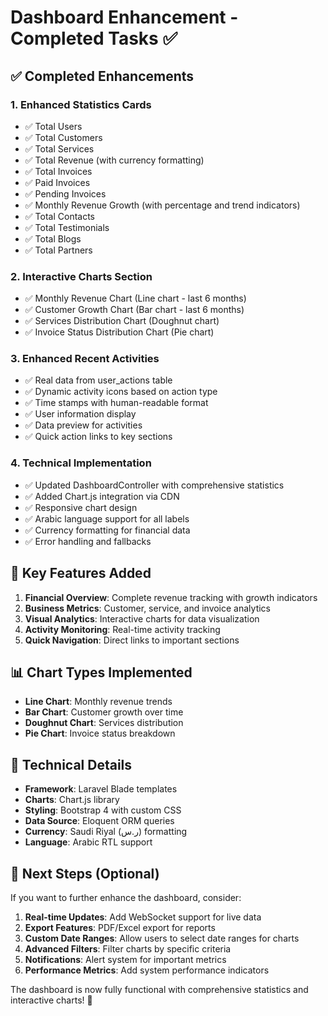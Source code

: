 # Dashboard Enhancement - Completed Tasks ✅

## ✅ Completed Enhancements

### 1. Enhanced Statistics Cards
- ✅ Total Users
- ✅ Total Customers
- ✅ Total Services
- ✅ Total Revenue (with currency formatting)
- ✅ Total Invoices
- ✅ Paid Invoices
- ✅ Pending Invoices
- ✅ Monthly Revenue Growth (with percentage and trend indicators)
- ✅ Total Contacts
- ✅ Total Testimonials
- ✅ Total Blogs
- ✅ Total Partners

### 2. Interactive Charts Section
- ✅ Monthly Revenue Chart (Line chart - last 6 months)
- ✅ Customer Growth Chart (Bar chart - last 6 months)
- ✅ Services Distribution Chart (Doughnut chart)
- ✅ Invoice Status Distribution Chart (Pie chart)

### 3. Enhanced Recent Activities
- ✅ Real data from user_actions table
- ✅ Dynamic activity icons based on action type
- ✅ Time stamps with human-readable format
- ✅ User information display
- ✅ Data preview for activities
- ✅ Quick action links to key sections

### 4. Technical Implementation
- ✅ Updated DashboardController with comprehensive statistics
- ✅ Added Chart.js integration via CDN
- ✅ Responsive chart design
- ✅ Arabic language support for all labels
- ✅ Currency formatting for financial data
- ✅ Error handling and fallbacks

## 🎯 Key Features Added

1. **Financial Overview**: Complete revenue tracking with growth indicators
2. **Business Metrics**: Customer, service, and invoice analytics
3. **Visual Analytics**: Interactive charts for data visualization
4. **Activity Monitoring**: Real-time activity tracking
5. **Quick Navigation**: Direct links to important sections

## 📊 Chart Types Implemented

- **Line Chart**: Monthly revenue trends
- **Bar Chart**: Customer growth over time
- **Doughnut Chart**: Services distribution
- **Pie Chart**: Invoice status breakdown

## 🔧 Technical Details

- **Framework**: Laravel Blade templates
- **Charts**: Chart.js library
- **Styling**: Bootstrap 4 with custom CSS
- **Data Source**: Eloquent ORM queries
- **Currency**: Saudi Riyal (ر.س) formatting
- **Language**: Arabic RTL support

## 🚀 Next Steps (Optional)

If you want to further enhance the dashboard, consider:

1. **Real-time Updates**: Add WebSocket support for live data
2. **Export Features**: PDF/Excel export for reports
3. **Custom Date Ranges**: Allow users to select date ranges for charts
4. **Advanced Filters**: Filter charts by specific criteria
5. **Notifications**: Alert system for important metrics
6. **Performance Metrics**: Add system performance indicators

The dashboard is now fully functional with comprehensive statistics and interactive charts! 🎉
